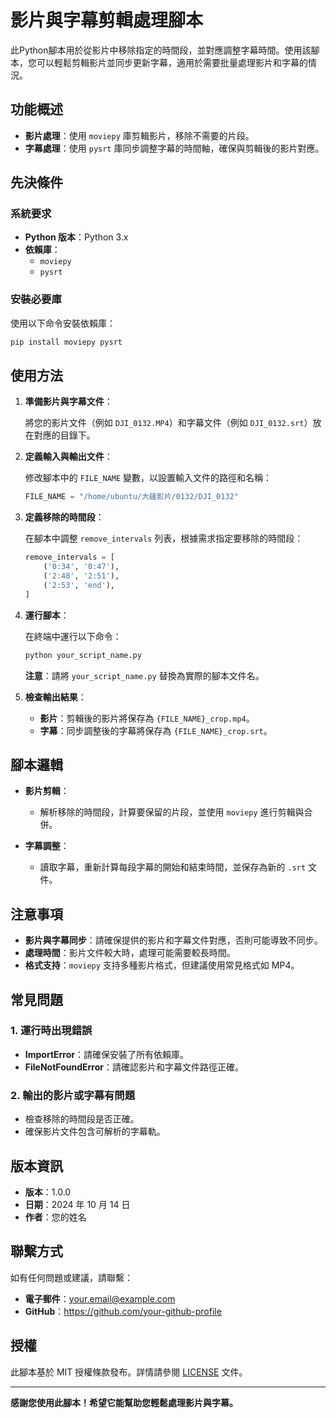 
# 影片與字幕剪輯處理腳本

此Python腳本用於從影片中移除指定的時間段，並對應調整字幕時間。使用該腳本，您可以輕鬆剪輯影片並同步更新字幕，適用於需要批量處理影片和字幕的情況。

## 功能概述

- **影片處理**：使用 `moviepy` 庫剪輯影片，移除不需要的片段。
- **字幕處理**：使用 `pysrt` 庫同步調整字幕的時間軸，確保與剪輯後的影片對應。

## 先決條件

### 系統要求
- **Python 版本**：Python 3.x
- **依賴庫**：
  - `moviepy`
  - `pysrt`

### 安裝必要庫

使用以下命令安裝依賴庫：

```bash
pip install moviepy pysrt
```

## 使用方法

1. **準備影片與字幕文件**：

   將您的影片文件（例如 `DJI_0132.MP4`）和字幕文件（例如 `DJI_0132.srt`）放在對應的目錄下。

2. **定義輸入與輸出文件**：

   修改腳本中的 `FILE_NAME` 變數，以設置輸入文件的路徑和名稱：

   ```python
   FILE_NAME = "/home/ubuntu/大疆影片/0132/DJI_0132"
   ```

3. **定義移除的時間段**：

   在腳本中調整 `remove_intervals` 列表，根據需求指定要移除的時間段：

   ```python
   remove_intervals = [
       ('0:34', '0:47'),
       ('2:48', '2:51'),
       ('2:53', 'end'),
   ]
   ```

4. **運行腳本**：

   在終端中運行以下命令：

   ```bash
   python your_script_name.py
   ```

   **注意**：請將 `your_script_name.py` 替換為實際的腳本文件名。

5. **檢查輸出結果**：

   - **影片**：剪輯後的影片將保存為 `{FILE_NAME}_crop.mp4`。
   - **字幕**：同步調整後的字幕將保存為 `{FILE_NAME}_crop.srt`。

## 腳本邏輯

- **影片剪輯**：
  - 解析移除的時間段，計算要保留的片段，並使用 `moviepy` 進行剪輯與合併。

- **字幕調整**：
  - 讀取字幕，重新計算每段字幕的開始和結束時間，並保存為新的 `.srt` 文件。

## 注意事項

- **影片與字幕同步**：請確保提供的影片和字幕文件對應，否則可能導致不同步。
- **處理時間**：影片文件較大時，處理可能需要較長時間。
- **格式支持**：`moviepy` 支持多種影片格式，但建議使用常見格式如 MP4。

## 常見問題

### 1. 運行時出現錯誤

- **ImportError**：請確保安裝了所有依賴庫。
- **FileNotFoundError**：請確認影片和字幕文件路徑正確。

### 2. 輸出的影片或字幕有問題

- 檢查移除的時間段是否正確。
- 確保影片文件包含可解析的字幕軌。

## 版本資訊

- **版本**：1.0.0
- **日期**：2024 年 10 月 14 日
- **作者**：您的姓名

## 聯繫方式

如有任何問題或建議，請聯繫：

- **電子郵件**：your.email@example.com
- **GitHub**：https://github.com/your-github-profile

## 授權

此腳本基於 MIT 授權條款發布。詳情請參閱 [LICENSE](LICENSE) 文件。

---

**感謝您使用此腳本！希望它能幫助您輕鬆處理影片與字幕。**
